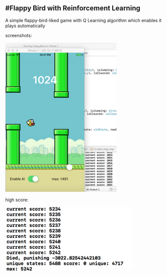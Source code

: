 #Flappy Bird with Reinforcement Learning
---
A simple flappy-bird-liked game with Q Learning algorithm which enables it plays automatically

screenshots: 

<img src="https://github.com/Halcao/FlappyBird-QLearning/raw/master/screenshots/score-1024.png" width = "354" height = "476" alt="1024" align=center/>

high score: 

<img src="https://github.com/Halcao/FlappyBird-QLearning/raw/master/screenshots/maxScore.png" width = "404" height = "207" alt="high" align=center/>
